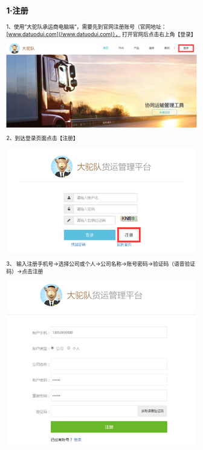 ## **1·注册**

1、使用“大驼队承运商电脑端“，需要先到官网注册账号（官网地址：[www.datuodui.com](/www.datuodui.com)）， 打开官网后点击右上角【登录】

![](/assets/QQ截图20160918144748.png)

2、到达登录页面点击【注册】

![](/assets/QQ截图20160918145648.png)

3、 输入注册手机号→选择公司或个人→公司名称→账号密码→验证码（语音验证码）→点击注册

![](/assets/QQ截图20160918150033.png)

